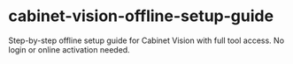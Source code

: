 # cabinet-vision-offline-setup-guide
Step-by-step offline setup guide for Cabinet Vision with full tool access. No login or online activation needed.
